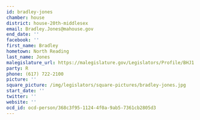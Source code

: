 ```yaml
---
id: bradley-jones
chamber: house
district: house-20th-middlesex
email: Bradley.Jones@mahouse.gov
end_date: ''
facebook: ''
first_name: Bradley
hometown: North Reading
last_name: Jones
malegislature_url: https://malegislature.gov/Legislators/Profile/BHJ1
party: R
phone: (617) 722-2100
picture: ''
square_picture: /img/legislators/square-pictures/bradley-jones.jpg
start_date: ''
twitter: ''
website: ''
ocd_id: ocd-person/368c3f95-1124-4f0a-9ab5-7361cb2805d3
---
```

